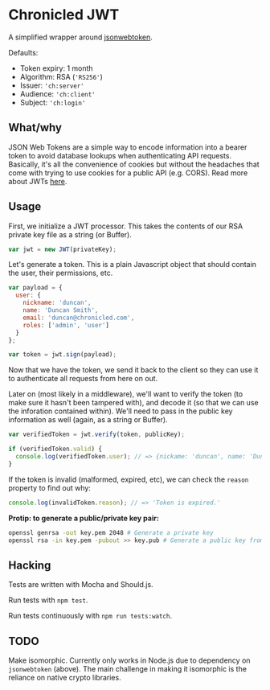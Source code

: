 # Chronicled JWT

A simplified wrapper around [jsonwebtoken](https://github.com/auth0/node-jsonwebtoken).

Defaults:
 - Token expiry: 1 month
 - Algorithm: RSA (`'RS256'`)
 - Issuer: `'ch:server'`
 - Audience: `'ch:client'`
 - Subject: `'ch:login'`

## What/why

JSON Web Tokens are a simple way to encode information into a bearer token to avoid database lookups when authenticating API requests.
Basically, it's all the convenience of cookies but without the headaches that come with trying to use cookies for a public API (e.g. CORS).
Read more about JWTs [here](http://jwt.io/).

## Usage

First, we initialize a JWT processor.
This takes the contents of our RSA private key file as a string (or Buffer).

```js
var jwt = new JWT(privateKey);
```

Let's generate a token. This is a plain Javascript object that should contain the user, their permissions, etc.

```js
var payload = {
  user: {
    nickname: 'duncan',
    name: 'Duncan Smith',
    email: 'duncan@chronicled.com',
    roles: ['admin', 'user']
  }
};

var token = jwt.sign(payload);
```

Now that we have the token, we send it back to the client so they can use it to authenticate all requests from here on out.

Later on (most likely in a middleware), we'll want to verify the token (to make sure it hasn't been tampered with), and decode it (so that we can use the inforation contained within). We'll need to pass in the public key information as well (again, as a string or Buffer).

```js
var verifiedToken = jwt.verify(token, publicKey);

if (verifiedToken.valid) {
  console.log(verifiedToken.user); // => {nickame: 'duncan', name: 'Duncan Smith', email: 'duncan@chronicled.com', roles: ['admin', 'user']}
}
```

If the token is invalid (malformed, expired, etc), we can check the `reason` property to find out why:

```js
console.log(invalidToken.reason); // => 'Token is expired.'
```

**Protip: to generate a public/private key pair:**

```sh
openssl genrsa -out key.pem 2048 # Generate a private key
openssl rsa -in key.pem -pubout >> key.pub # Generate a public key from the private key
```

## Hacking

Tests are written with Mocha and Should.js.

Run tests with `npm test`.

Run tests continuously with `npm run tests:watch`.

## TODO

Make isomorphic. Currently only works in Node.js due to dependency on `jsonwebtoken` (above).
The main challenge in making it isomorphic is the reliance on native crypto libraries.
